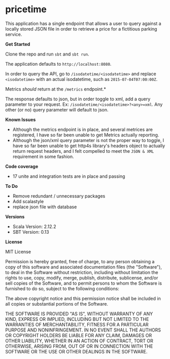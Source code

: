 # pricetime

This application has a single endpoint that allows a user to query against a locally stored JSON file in order to retrieve a price for a fictitious parking service.

<b>Get Started</b>

Clone the repo and run `sbt` and `sbt run`.

The application defaults to `http://localhost:8080`.

In order to query the API, go to `/isodatetime/<isodatetime>` and replace `<isodatetime>` with an actual isodatetime, such as `2015-07-04T07:00:00Z`.

Metrics *should* return at the `/metrics` endpoint.*

The response defaults to json, but in order toggle to xml, add a query parameter to your request. Ex: `/isodatetime/<isodatetime>?<any>=xml`. Any other (or no) query parameter will default to json.

<b>Known Issues</b>
- Although the metrics endpoint is in place, and several metrices are registered, I have so far been unable to get Metrics actually   reporting.
- Although the json/xml query parameter is not the proper way to toggle, I have so far been unable to get http4s library's headers object to actually return request headers, and I felt compelled to meet the `JSON & XML` requirement in some fashion.

<b>Code coverage</b>
- 17 unite and integration tests are in place and passing

<b>To Do</b>
- Remove redundant / unnecessary packages
- Add scalastyle
- replace json file with database

<b>Versions</b>
- Scala Version: 2.12.2
- SBT Version: 0.13

<b>License</b>

MIT License

Permission is hereby granted, free of charge, to any person obtaining a copy
of this software and associated documentation files (the "Software"), to deal
in the Software without restriction, including without limitation the rights
to use, copy, modify, merge, publish, distribute, sublicense, and/or sell
copies of the Software, and to permit persons to whom the Software is
furnished to do so, subject to the following conditions:

The above copyright notice and this permission notice shall be included in all
copies or substantial portions of the Software.

THE SOFTWARE IS PROVIDED "AS IS", WITHOUT WARRANTY OF ANY KIND, EXPRESS OR
IMPLIED, INCLUDING BUT NOT LIMITED TO THE WARRANTIES OF MERCHANTABILITY,
FITNESS FOR A PARTICULAR PURPOSE AND NONINFRINGEMENT. IN NO EVENT SHALL THE
AUTHORS OR COPYRIGHT HOLDERS BE LIABLE FOR ANY CLAIM, DAMAGES OR OTHER
LIABILITY, WHETHER IN AN ACTION OF CONTRACT, TORT OR OTHERWISE, ARISING FROM,
OUT OF OR IN CONNECTION WITH THE SOFTWARE OR THE USE OR OTHER DEALINGS IN THE
SOFTWARE.
